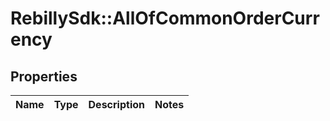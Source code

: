 # RebillySdk::AllOfCommonOrderCurrency

## Properties
Name | Type | Description | Notes
------------ | ------------- | ------------- | -------------

